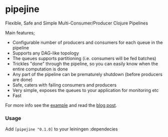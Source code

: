 pipejine
========

Flexible, Safe and Simple Multi-Consumer/Producer Clojure Pipelines

Main features;
* Configurable number of producers and consumers for each queue in the pipeline
* Supports any DAG-like topology
* The queues supports partitioning (i.e. consumers will be fed batches)
* Trickles "done" through the pipeline, so you can easily know when the entire computation is done
* Any part of the pipeline can be prematurely shutdown (before producers are done)
* Safe, caters with failing consumers and producers
* Very simple, exposes the queues to your application for monitoring etc
* Fast

For more info see the [example](https://github.com/martintrojer/pipejine/blob/master/test/pipejine/example.clj) and read the [blog post](http://martintrojer.github.com/clojure/2013/03/16/flexible-multi-consumerproducer-pipelines/).

### Usage

Add ```[pipejine "0.1.0]``` to your leiningen :dependecies